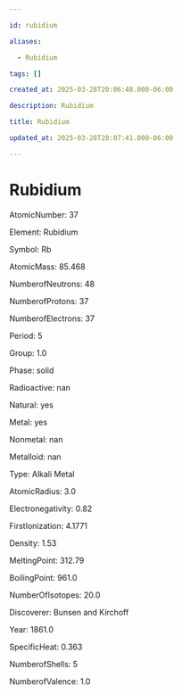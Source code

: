 ```yaml
---

id: rubidium

aliases:

  - Rubidium

tags: []

created_at: 2025-03-28T20:06:48.000-06:00

description: Rubidium

title: Rubidium

updated_at: 2025-03-28T20:07:41.000-06:00

---
```




# Rubidium

AtomicNumber: 37

Element: Rubidium

Symbol: Rb

AtomicMass: 85.468

NumberofNeutrons: 48

NumberofProtons: 37

NumberofElectrons: 37

Period: 5

Group: 1.0

Phase: solid

Radioactive: nan

Natural: yes

Metal: yes

Nonmetal: nan

Metalloid: nan

Type: Alkali Metal

AtomicRadius: 3.0

Electronegativity: 0.82

FirstIonization: 4.1771

Density: 1.53

MeltingPoint: 312.79

BoilingPoint: 961.0

NumberOfIsotopes: 20.0

Discoverer: Bunsen and Kirchoff

Year: 1861.0

SpecificHeat: 0.363

NumberofShells: 5

NumberofValence: 1.0

